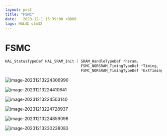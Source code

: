 ```yaml
---
layout: post
title: "FSMC" 
date:   2023-12-1 15:39:08 +0800
tags: HAL库 stm32
---
```


# FSMC

```c
HAL_StatusTypeDef HAL_SRAM_Init ( SRAM_HandleTypeDef *hsram, 
                                  FSMC_NORSRAM_TimingTypeDef *Timing, 
                                  FSMC_NORSRAM_TimingTypeDef *ExtTiming)
```

![image-20231213224306990](https://picture-01-1316374204.cos.ap-beijing.myqcloud.com/image/202312132243053.png)

![image-20231213224410641](https://picture-01-1316374204.cos.ap-beijing.myqcloud.com/image/202312132244746.png)

![image-20231213224503140](https://picture-01-1316374204.cos.ap-beijing.myqcloud.com/image/202312132245238.png)

![image-20231213224728937](https://picture-01-1316374204.cos.ap-beijing.myqcloud.com/image/202312132247013.png)

![image-20231213224859098](https://picture-01-1316374204.cos.ap-beijing.myqcloud.com/image/202312132248181.png)

![image-20231213230238083](https://picture-01-1316374204.cos.ap-beijing.myqcloud.com/image/202312132302144.png)

